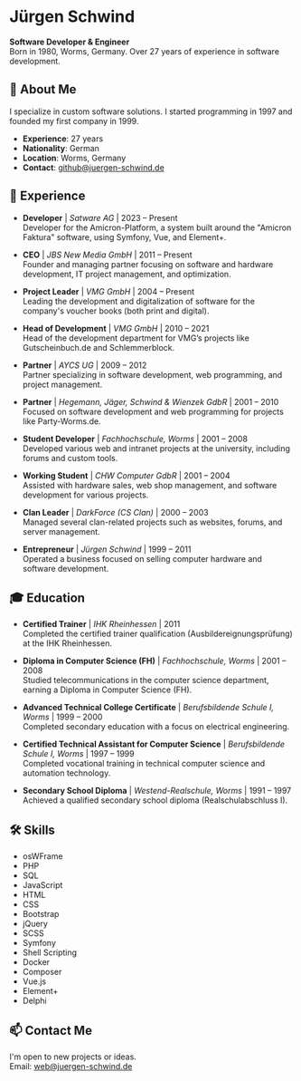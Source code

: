 # Jürgen Schwind

**Software Developer & Engineer**  
Born in 1980, Worms, Germany. Over 27 years of experience in software development.

## 📜 About Me
I specialize in custom software solutions. I started programming in 1997 and founded my first company in 1999.

- **Experience**: 27 years
- **Nationality**: German
- **Location**: Worms, Germany
- **Contact**: github@juergen-schwind.de

## 💼 Experience

- **Developer** | *Satware AG* | 2023 – Present  
  Developer for the Amicron-Platform, a system built around the "Amicron Faktura" software, using Symfony, Vue, and Element+.

- **CEO** | *JBS New Media GmbH* | 2011 – Present  
  Founder and managing partner focusing on software and hardware development, IT project management, and optimization.

- **Project Leader** | *VMG GmbH* | 2004 – Present  
  Leading the development and digitalization of software for the company's voucher books (both print and digital).

- **Head of Development** | *VMG GmbH* | 2010 – 2021  
  Head of the development department for VMG’s projects like Gutscheinbuch.de and Schlemmerblock.

- **Partner** | *AYCS UG* | 2009 – 2012  
  Partner specializing in software development, web programming, and project management.

- **Partner** | *Hegemann, Jäger, Schwind & Wienzek GdbR* | 2001 – 2010  
  Focused on software development and web programming for projects like Party-Worms.de.

- **Student Developer** | *Fachhochschule, Worms* | 2001 – 2008  
  Developed various web and intranet projects at the university, including forums and custom tools.

- **Working Student** | *CHW Computer GdbR* | 2001 – 2004  
  Assisted with hardware sales, web shop management, and software development for various projects.

- **Clan Leader** | *DarkForce (CS Clan)* | 2000 – 2003  
  Managed several clan-related projects such as websites, forums, and server management.

- **Entrepreneur** | *Jürgen Schwind* | 1999 – 2011  
  Operated a business focused on selling computer hardware and software development.


## 🎓 Education

- **Certified Trainer** | *IHK Rheinhessen* | 2011  
  Completed the certified trainer qualification (Ausbildereignungsprüfung) at the IHK Rheinhessen.

- **Diploma in Computer Science (FH)** | *Fachhochschule, Worms* | 2001 – 2008  
  Studied telecommunications in the computer science department, earning a Diploma in Computer Science (FH).

- **Advanced Technical College Certificate** | *Berufsbildende Schule I, Worms* | 1999 – 2000  
  Completed secondary education with a focus on electrical engineering.

- **Certified Technical Assistant for Computer Science** | *Berufsbildende Schule I, Worms* | 1997 – 1999  
  Completed vocational training in technical computer science and automation technology.

- **Secondary School Diploma** | *Westend-Realschule, Worms* | 1991 – 1997  
  Achieved a qualified secondary school diploma (Realschulabschluss I).


## 🛠 Skills

- osWFrame
- PHP
- SQL
- JavaScript
- HTML
- CSS
- Bootstrap
- jQuery
- SCSS
- Symfony
- Shell Scripting
- Docker
- Composer
- Vue.js
- Element+
- Delphi

## 📫 Contact Me

I'm open to new projects or ideas.  
Email: [web@juergen-schwind.de](mailto:web@juergen-schwind.de)
